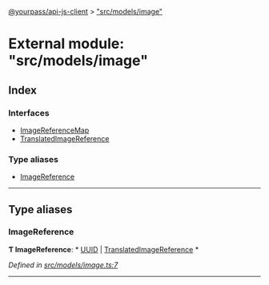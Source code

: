 [@yourpass/api-js-client](../README.md) > ["src/models/image"](../modules/_src_models_image_.md)

# External module: "src/models/image"

## Index

### Interfaces

* [ImageReferenceMap](../interfaces/_src_models_image_.imagereferencemap.md)
* [TranslatedImageReference](../interfaces/_src_models_image_.translatedimagereference.md)

### Type aliases

* [ImageReference](_src_models_image_.md#imagereference)

---

## Type aliases

<a id="imagereference"></a>

###  ImageReference

**Ƭ ImageReference**: * [UUID](_src_models_common_uuid_.md#uuid) &#124; [TranslatedImageReference](../interfaces/_src_models_image_.translatedimagereference.md)
*

*Defined in [src/models/image.ts:7](https://github.com/yourpass/yourpass-api-js-client/blob/2b1e25c/src/models/image.ts#L7)*

___

